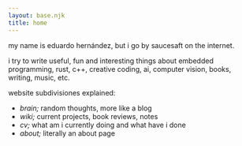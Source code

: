 ```yaml
---
layout: base.njk
title: home
---
```


my name is eduardo hernández, but i go by saucesaft on the internet.

i try to write useful, fun and interesting things about embedded programming, rust, c++, creative coding, ai, computer vision, books, writing, music, etc.

website subdivisiones explained:

- *brain;* random thoughts, more like a blog
- *wiki;* current projects, book reviews, notes
- *cv;* what am i currently doing and what have i done
- *about;* literally an about page
